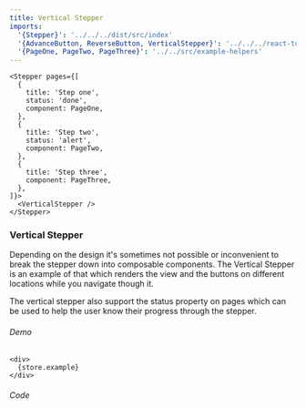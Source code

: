 ```yaml
---
title: Vertical Stepper
imports:
  '{Stepper}': '../../../dist/src/index'
  '{AdvanceButton, ReverseButton, VerticalStepper}': '../../../react-toolbox'
  '{PageOne, PageTwo, PageThree}': '../../src/example-helpers'
---
```

```store example
<Stepper pages={[
  {
    title: 'Step one',
    status: 'done',
    component: PageOne,
  },
  {
    title: 'Step two',
    status: 'alert',
    component: PageTwo,
  },
  {
    title: 'Step three',
    component: PageThree,
  },
]}>
  <VerticalStepper />
</Stepper>
```
### Vertical Stepper
Depending on the design it's sometimes not possible or inconvenient to break
the stepper down into composable components. The Vertical Stepper is an example
of that which renders the view and the buttons on different locations while you 
navigate though it.

The vertical stepper also support the status property on pages which can be used
to help the user know their progress through the stepper.
 
###### Demo
```render
<div>
  {store.example}
</div>
```

###### Code
```stored example jsx
```
